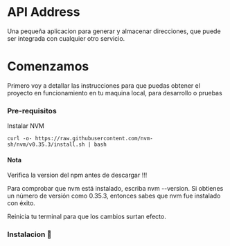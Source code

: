 # API Address

Una pequeña aplicacion para generar y almacenar direcciones, que puede ser integrada con cualquier otro servicio.

# Comenzamos 

Primero voy a detallar las instrucciones para que puedas obtener el proyecto en funcionamiento en tu maquina local, para desarrollo o pruebas

### Pre-requisitos

Instalar NVM

```curl
curl -o- https://raw.githubusercontent.com/nvm-sh/nvm/v0.35.3/install.sh | bash
```
#### Nota
Verifica la version del npm antes de descargar !!!

Para comprobar que nvm está instalado, escriba nvm --version. Si obtienes un número de versión como 0.35.3, entonces sabes que nvm fue instalado con éxito.

Reinicia tu terminal para que los cambios surtan efecto.

### Instalacion :wrench: